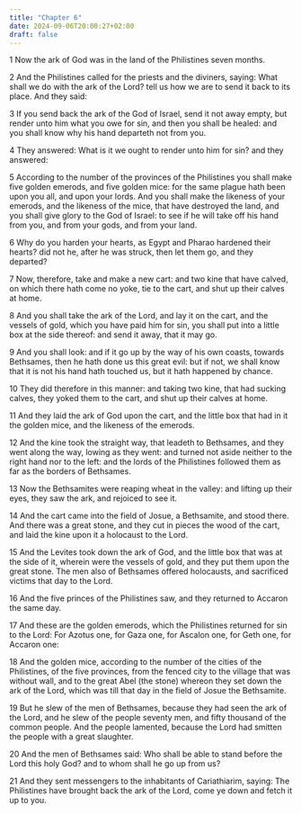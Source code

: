 ```yaml
---
title: "Chapter 6"
date: 2024-09-06T20:00:27+02:00
draft: false
---
```



1 Now the ark of God was in the land of the Philistines seven months.

2 And the Philistines called for the priests and the diviners, saying: What shall we do with the ark of the Lord? tell us how we are to send it back to its place. And they said:

3 If you send back the ark of the God of Israel, send it not away empty, but render unto him what you owe for sin, and then you shall be healed: and you shall know why his hand departeth not from you.

4 They answered: What is it we ought to render unto him for sin? and they answered:

5 According to the number of the provinces of the Philistines you shall make five golden emerods, and five golden mice: for the same plague hath been upon you all, and upon your lords. And you shall make the likeness of your emerods, and the likeness of the mice, that have destroyed the land, and you shall give glory to the God of Israel: to see if he will take off his hand from you, and from your gods, and from your land.

6 Why do you harden your hearts, as Egypt and Pharao hardened their hearts? did not he, after he was struck, then let them go, and they departed?

7 Now, therefore, take and make a new cart: and two kine that have calved, on which there hath come no yoke, tie to the cart, and shut up their calves at home.

8 And you shall take the ark of the Lord, and lay it on the cart, and the vessels of gold, which you have paid him for sin, you shall put into a little box at the side thereof: and send it away, that it may go.

9 And you shall look: and if it go up by the way of his own coasts, towards Bethsames, then he hath done us this great evil: but if not, we shall know that it is not his hand hath touched us, but it hath happened by chance.

10 They did therefore in this manner: and taking two kine, that had sucking calves, they yoked them to the cart, and shut up their calves at home.

11 And they laid the ark of God upon the cart, and the little box that had in it the golden mice, and the likeness of the emerods.

12 And the kine took the straight way, that leadeth to Bethsames, and they went along the way, lowing as they went: and turned not aside neither to the right hand nor to the left: and the lords of the Philistines followed them as far as the borders of Bethsames.

13 Now the Bethsamites were reaping wheat in the valley: and lifting up their eyes, they saw the ark, and rejoiced to see it.

14 And the cart came into the field of Josue, a Bethsamite, and stood there. And there was a great stone, and they cut in pieces the wood of the cart, and laid the kine upon it a holocaust to the Lord.

15 And the Levites took down the ark of God, and the little box that was at the side of it, wherein were the vessels of gold, and they put them upon the great stone. The men also of Bethsames offered holocausts, and sacrificed victims that day to the Lord.

16 And the five princes of the Philistines saw, and they returned to Accaron the same day.

17 And these are the golden emerods, which the Philistines returned for sin to the Lord: For Azotus one, for Gaza one, for Ascalon one, for Geth one, for Accaron one:

18 And the golden mice, according to the number of the cities of the Philistines, of the five provinces, from the fenced city to the village that was without wall, and to the great Abel (the stone) whereon they set down the ark of the Lord, which was till that day in the field of Josue the Bethsamite.

19 But he slew of the men of Bethsames, because they had seen the ark of the Lord, and he slew of the people seventy men, and fifty thousand of the common people. And the people lamented, because the Lord had smitten the people with a great slaughter.

20 And the men of Bethsames said: Who shall be able to stand before the Lord this holy God? and to whom shall he go up from us?

21 And they sent messengers to the inhabitants of Cariathiarim, saying: The Philistines have brought back the ark of the Lord, come ye down and fetch it up to you.

